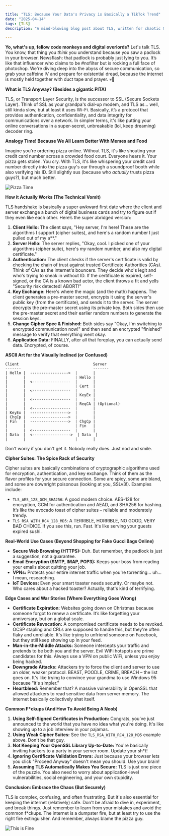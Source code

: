 ```yaml
---

title: "TLS: Because Your Data's Privacy is Basically a TikTok Trend"
date: "2025-04-14"
tags: [TLS]
description: "A mind-blowing blog post about TLS, written for chaotic Gen Z engineers. Prepare for existential dread mixed with networking protocols."

---
```


**Yo, what's up, fellow code monkeys and digital overlords?** Let's talk TLS. You know, that thing you *think* you understand because you saw a padlock in your browser. Newsflash: that padlock is probably just lying to you. It’s like that influencer who claims to be #nofilter but is rocking a full face of photoshop. We're diving deep into the abyss of secure communication, so grab your caffeine IV and prepare for existential dread, because the internet is mostly held together with duct tape and prayer. 💀🙏

**What is TLS Anyway? (Besides a gigantic PITA)**

TLS, or Transport Layer Security, is the successor to SSL (Secure Sockets Layer). Think of SSL as your grandpa's dial-up modem, and TLS as... well, still kinda slow, but at least it uses Wi-Fi. Basically, it’s a protocol that provides authentication, confidentiality, and data integrity for communications over a network. In simpler terms, it's like putting your online conversations in a super-secret, unbreakable (lol, keep dreaming) decoder ring.

**Analogy Time! Because We All Learn Better With Memes and Food**

Imagine you're ordering pizza online. Without TLS, it's like shouting your credit card number across a crowded food court. Everyone hears it. Your pizza gets stolen. You cry. With TLS, it's like whispering your credit card number directly into the pizza guy's ear through a soundproof booth while also verifying his ID. Still slightly sus (because who *actually* trusts pizza guys?), but much better.

![Pizza Time](https://i.imgflip.com/4g9p0j.jpg)

**How it Actually Works (The Technical Vomit)**

TLS handshake is basically a super awkward first date where the client and server exchange a bunch of digital business cards and try to figure out if they even like each other. Here’s the super abridged version:

1.  **Client Hello:** The client says, "Hey server, I'm here! These are the algorithms I support (cipher suites), and here's a random number I just pulled out of my a**."
2.  **Server Hello:** The server replies, "Okay, cool. I picked one of your algorithms (cipher suite), here's *my* random number, and also my digital certificate."
3.  **Authentication:** The client checks if the server's certificate is valid by checking the chain of trust against trusted Certificate Authorities (CAs). Think of CAs as the internet's bouncers. They decide who's legit and who's trying to sneak in without ID. If the certificate is expired, self-signed, or the CA is a known bad actor, the client throws a fit and yells "Security risk detected! ABORT!"
4.  **Key Exchange:** Here's where the magic (and the math) happens. The client generates a pre-master secret, encrypts it using the server's public key (from the certificate), and sends it to the server. The server decrypts the pre-master secret using its private key. Both sides then use the pre-master secret and their earlier random numbers to generate the session keys.
5.  **Change Cipher Spec & Finished:** Both sides say "Okay, I'm switching to encrypted communication now!" and then send an encrypted "finished" message to verify that everything went okay.
6.  **Application Data:** FINALLY, after all that foreplay, you can actually send data. Encrypted, of course.

**ASCII Art for the Visually Inclined (or Confused)**

```
Client                                 Server
-------                                -------
| Hello |  ----------------->  |       |
|       |                      | Hello |
|       |  <-----------------  |       |
|       |                      | Cert  |
|       |  <-----------------  |       |
|       |                      | KeyEx |
|       |  <-----------------  |       |
|       |                      | ReqCA | (Optional)
|       |  <-----------------  |       |
| KeyEx |  ----------------->  |       |
| ChgCp |  ----------------->  |       |
| Fin   |  ----------------->  | ChgCp |
|       |                      | Fin   |
|       |  <-----------------  |       |
| Data  |  <----------------->  | Data  |
|       |                      |       |

```

Don't worry if you don't get it. Nobody really does. Just nod and smile.

**Cipher Suites: The Spice Rack of Security**

Cipher suites are basically combinations of cryptographic algorithms used for encryption, authentication, and key exchange. Think of them as the flavor profiles for your secure connection. Some are spicy, some are bland, and some are downright poisonous (looking at you, SSLv3!). Examples include:

*   `TLS_AES_128_GCM_SHA256`: A good modern choice. AES-128 for encryption, GCM for authentication and AEAD, and SHA256 for hashing. It’s like the avocado toast of cipher suites – reliable and moderately trendy.
*   `TLS_RSA_WITH_RC4_128_MD5`: A TERRIBLE, HORRIBLE, NO GOOD, VERY BAD CHOICE. If you see this, run. Fast. It's like serving your guests expired sushi.

**Real-World Use Cases (Beyond Shopping for Fake Gucci Bags Online)**

*   **Secure Web Browsing (HTTPS):** Duh. But remember, the padlock is just a suggestion, not a guarantee.
*   **Email Encryption (SMTP, IMAP, POP3):** Keeps your boss from reading your emails about quitting your job.
*   **VPNs:** Protects your entire internet traffic when you're torrenting... uh... I mean, researching.
*   **IoT Devices:** Even your smart toaster needs security. Or maybe not. Who cares about a hacked toaster? Actually, that's kind of terrifying.

**Edge Cases and War Stories (Where Everything Goes Wrong)**

*   **Certificate Expiration:** Websites going down on Christmas because someone forgot to renew a certificate. It’s like forgetting your anniversary, but on a global scale.
*   **Certificate Revocation:** A compromised certificate needs to be revoked. OCSP stapling and CRLs are supposed to handle this, but they're often flaky and unreliable. It's like trying to unfriend someone on Facebook, but they still keep showing up in your feed.
*   **Man-in-the-Middle Attacks:** Someone intercepts your traffic and pretends to be both you and the server. Evil WiFi hotspots are prime candidates for this. Always use a VPN on public WiFi, unless you enjoy being hacked.
*   **Downgrade Attacks:** Attackers try to force the client and server to use an older, weaker protocol. BEAST, POODLE, CRIME, BREACH – the list goes on. It's like trying to convince your grandma to use Windows 95 because "it's simpler."
*   **Heartbleed:** Remember that? A massive vulnerability in OpenSSL that allowed attackers to read sensitive data from server memory. The internet basically collectively shat itself.

**Common F\*ckups (And How To Avoid Being A Noob)**

1.  **Using Self-Signed Certificates in Production:** Congrats, you've just announced to the world that you have no idea what you're doing. It's like showing up to a job interview in your pajamas.
2.  **Using Weak Cipher Suites:** See the `TLS_RSA_WITH_RC4_128_MD5` example above. Don't be that guy.
3.  **Not Keeping Your OpenSSL Library Up-to-Date:** You're basically inviting hackers to a party in your server room. Update your sh\*t!
4.  **Ignoring Certificate Validation Errors:** Just because your browser lets you click "Proceed Anyway" doesn't mean you should. Use your brain!
5.  **Assuming TLS Automatically Makes You Secure:** TLS is just one piece of the puzzle. You also need to worry about application-level vulnerabilities, social engineering, and your own stupidity.

**Conclusion: Embrace the Chaos (But Securely)**

TLS is complex, confusing, and often frustrating. But it's also essential for keeping the internet (relatively) safe. Don't be afraid to dive in, experiment, and break things. Just remember to learn from your mistakes and avoid the common f\*ckups. The internet is a dumpster fire, but at least try to use the right fire extinguisher. And remember, always blame the pizza guy.

![This is Fine](https://i.kym-cdn.com/photos/images/newsfeed/002/394/603/df2.jpg)
